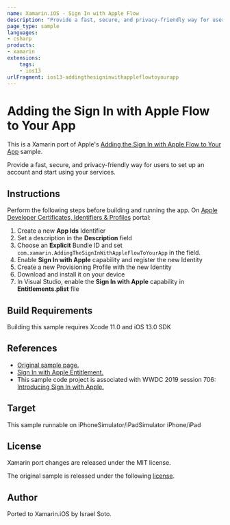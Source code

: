 ```yaml
---
name: Xamarin.iOS - Sign In with Apple Flow
description: "Provide a fast, secure, and privacy-friendly way for users to set up an account and start using your services (iOS13)"
page_type: sample
languages:
- csharp
products:
- xamarin
extensions:
    tags:
    - ios13
urlFragment: ios13-addingthesigninwithappleflowtoyourapp
---
```

# Adding the Sign In with Apple Flow to Your App

This is a Xamarin port of Apple's [Adding the Sign In with Apple Flow to Your App][1] sample.

Provide a fast, secure, and privacy-friendly way for users to set up an account and start using your services.

## Instructions

Perform the following steps before building and running the app. On [Apple Developer Certificates, Identifiers & Profiles][5] portal:

1. Create a new **App Ids** Identifier
2. Set a description in the **Description** field
3. Choose an **Explicit** Bundle ID and set `com.xamarin.AddingTheSignInWithAppleFlowToYourApp` in the field.
4. Enable **Sign In with Apple** capability and register the new Identity
5. Create a new Provisioning Profile with the new Identity
6. Download and install it on your device
7. In Visual Studio, enable the **Sign In with Apple** capability in **Entitlements.plist** file

## Build Requirements

Building this sample requires Xcode 11.0 and iOS 13.0 SDK

## References

* [Original sample page.][1]
* [Sign In with Apple Entitlement.][2]
* This sample code project is associated with WWDC 2019 session 706: [Introducing Sign In with Apple.][3]

## Target

This sample runnable on iPhoneSimulator/iPadSimulator iPhone/iPad

## License

Xamarin port changes are released under the MIT license.

The original sample is released under the following [license][4].

## Author

Ported to Xamarin.iOS by Israel Soto.

[1]: https://developer.apple.com/documentation/authenticationservices/adding_the_sign_in_with_apple_flow_to_your_app
[2]: https://developer.apple.com/documentation/bundleresources/entitlements/com_apple_developer_applesignin
[3]: https://developer.apple.com/videos/play/wwdc19/706/
[4]: ./LICENSE/LICENSE.txt
[5]: https://developer.apple.com/account/resources/identifiers/list
